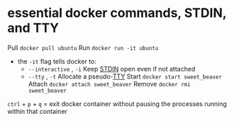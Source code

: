 # essential docker commands, STDIN, and TTY

Pull
`docker pull ubuntu`
Run
`docker run -it ubuntu`
 * the `-it` flag tells docker to:
   * `--interactive` , `-i` 		Keep [STDIN](<https://www.computerhope.com/jargon/s/stdin.htm>) open even if not attached 
   * `--tty` , `-t` 		Allocate a pseudo-[TTY](<https://www.howtogeek.com/428174/what-is-a-tty-on-linux-and-how-to-use-the-tty-command/>)
Start
`docker start sweet_beaver`
Attach
`docker attach sweet_beaver`
Remove
`docker rmi sweet_beaver`

`ctrl` + `p` + `q` = exit docker container without pausing the processes running within that container
